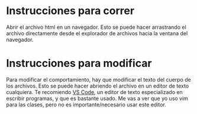 # Instrucciones para correr

Abrir el archivo html en un navegador. Esto se puede hacer arrastrando el archivo directamente desde el explorador de archivos hacia la ventana del navegador.


# Instrucciones para modificar

Para modificar el comportamiento, hay que modificar el texto del cuerpo de los archivos. Esto se puede hacer abriendo el archivo en un editor de texto cualquiera. Te recomiendo [VS Code](https://code.visualstudio.com/), un editor de texto especializado en escribir programas, y que es bastante usado. Me vas a ver que yo uso vim para las clases, pero no es importante/necesario usar este editor.
